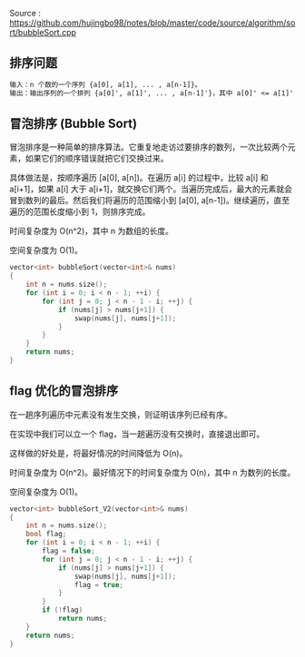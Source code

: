<!--
 * @Author : Hu Jingbo
 * @Date   : 2021-09-20
-->

Source : <https://github.com/hujingbo98/notes/blob/master/code/source/algorithm/sort/bubbleSort.cpp>

## 排序问题

```txt
输入：n 个数的一个序列 {a[0], a[1], ... , a[n-1]}。
输出：输出序列的一个排列 {a[0]', a[1]', ... , a[n-1]'}，其中 a[0]' <= a[1]' <= ... <= a[n-1]'。
```

## 冒泡排序 (Bubble Sort)

冒泡排序是一种简单的排序算法。它重复地走访过要排序的数列，一次比较两个元素，如果它们的顺序错误就把它们交换过来。

具体做法是，按顺序遍历 [a[0], a[n])。在遍历 a[i] 的过程中，比较 a[i] 和 a[i+1]，如果 a[i] 大于 a[i+1]，就交换它们两个。当遍历完成后，最大的元素就会冒到数列的最后。然后我们将遍历的范围缩小到 [a[0], a[n-1])。继续遍历，直至遍历的范围长度缩小到 1，则排序完成。

时间复杂度为 O(n^2)，其中 n 为数组的长度。

空间复杂度为 O(1)。

```c++
vector<int> bubbleSort(vector<int>& nums)
{
    int n = nums.size();
    for (int i = 0; i < n - 1; ++i) {
        for (int j = 0; j < n - 1 - i; ++j) {
            if (nums[j] > nums[j+1]) {
                swap(nums[j], nums[j+1]);
            }
        }
    }
    return nums;
}
```

## flag 优化的冒泡排序

在一趟序列遍历中元素没有发生交换，则证明该序列已经有序。

在实现中我们可以立一个 flag，当一趟遍历没有交换时，直接退出即可。

这样做的好处是，将最好情况的时间降低为 O(n)。

时间复杂度为 O(n^2)。最好情况下的时间复杂度为 O(n)，其中 n 为数列的长度。

空间复杂度为 O(1)。

```c++
vector<int> bubbleSort_V2(vector<int>& nums)
{
    int n = nums.size();
    bool flag;
    for (int i = 0; i < n - 1; ++i) {
        flag = false;
        for (int j = 0; j < n - 1 - i; ++j) {
            if (nums[j] > nums[j+1]) {
                swap(nums[j], nums[j+1]);
                flag = true;
            }
        }
        if (!flag)
            return nums;
    }
    return nums;
}
```
